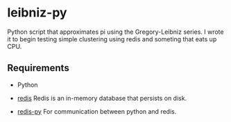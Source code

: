 # leibniz-py
Python script that approximates pi using the Gregory-Leibniz series.
I wrote it to begin testing simple clustering using redis and someting that eats up CPU. 

## Requirements

* Python

* [redis](https://github.com/antirez/redis) 
Redis is an in-memory database that persists on disk.

* [redis-py](https://github.com/andymccurdy/redis-py)
For communication between python and redis.
